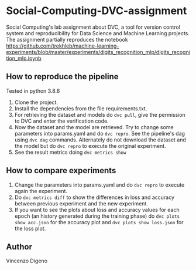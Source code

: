 # Social-Computing-DVC-assignment
Social Computing's lab assignment about DVC, a tool for version control system and reproducibility for Data Science and Machine Learning projects.
The assignment partially reproduces the notebook https://github.com/trekhleb/machine-learning-experiments/blob/master/experiments/digits_recognition_mlp/digits_recognition_mlp.ipynb

## How to reproduce the pipeline
Tested in python 3.8.6 
1. Clone the project.
2. Install the dependencies from the file requirements.txt.
3. For retrieving the dataset and models do `dvc pull`, give the permission to DVC and enter the verification code.
4. Now the dataset and the model are retrieved. Try to change some parameters into params.yaml and do `dvc repro`. 
See the pipeline's dag using `dvc dag` commands. 
Alternately do not download the dataset and the model but do `dvc repro` to execute the original experiment.
5. See the result metrics doing `dvc metrics show`

## How to compare experiments
1. Change the parameters into params.yaml and do `dvc repro` to execute again the experiment.
2. Do `dvc metrics diff` to show the differences in loss and accuracy between previous experiment and the new experiment.
3. If you want to see the plots about loss and accuracy values for each epoch (an history generated during the training phase) do `dvc plots show acc.json` for the accuracy plot and `dvc plots show loss.json` for the loss plot.

## Author
Vincenzo Digeno
